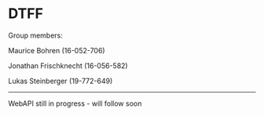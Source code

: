 # DTFF
Group members:

Maurice Bohren (16-052-706)

Jonathan Frischknecht (16-056-582)

Lukas Steinberger (19-772-649)

************************
WebAPI still in progress - will follow soon
